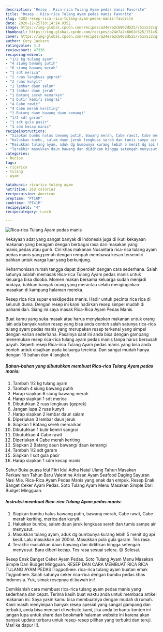 ```yaml
---
description: "Resep : Rica-rica Tulang Ayam pedas manis Favorite"
title: "Resep : Rica-rica Tulang Ayam pedas manis Favorite"
slug: 4282-resep-rica-rica-tulang-ayam-pedas-manis-favorite
date: 2020-12-25T10:14:14.835Z
image: https://img-global.cpcdn.com/recipes/a24e7a2c6062d525/751x532cq70/rica-rica-tulang-ayam-pedas-manis-foto-resep-utama.jpg
thumbnail: https://img-global.cpcdn.com/recipes/a24e7a2c6062d525/751x532cq70/rica-rica-tulang-ayam-pedas-manis-foto-resep-utama.jpg
cover: https://img-global.cpcdn.com/recipes/a24e7a2c6062d525/751x532cq70/rica-rica-tulang-ayam-pedas-manis-foto-resep-utama.jpg
author: Cory Jackson
ratingvalue: 4.2
reviewcount: 47336
recipeingredient:
- "1/2 kg tulang ayam"
- "4 siung bawang putih"
- "6 siung bawang merah"
- "1 sdt merica"
- "2 ruas lengkuas geprek"
- "2 ruas kunyit"
- "2 lembar daun salam"
- "3 lembar daun jeruk"
- "1 Batang sereh memarkan"
- "1 butir kemiri sangrai"
- "4 Cabe rawit"
- "4 Cabe merah keriting"
- "2 Batang daun bawang daun kemangi"
- "1/2 sdt garam"
- "1 sdt gula pasir"
- "1 sdm kecap manis"
recipeinstructions:
- "Siapkan bumbu halus bawang putih, bawang merah, Cabe rawit, Cabe merah keriting, merica dan kunyit."
- "Haluskan bumbu, salam daun jeruk lengkuas sereh dan tumis sampe air menyusut."
- "Masukkan tulang ayam, aduk dg bumbunya kurang lebih 5 menit dg api kecil. Lalu masukkan air 200ml. Masukkan pula gula garam. Tes rasa."
- "Terakhir masukkan daun bawang dan didihkan hingga setengah menyusut. Baru diberi kecap. Tes rasa sesuai selera. 😊 Selesai."
categories:
- Recipe
tags:
- ricarica
- tulang
- ayam

katakunci: ricarica tulang ayam 
nutrition: 268 calories
recipecuisine: American
preptime: "PT16M"
cooktime: "PT41M"
recipeyield: "4"
recipecategory: Lunch

---
```



![Rica-rica Tulang Ayam pedas manis](https://img-global.cpcdn.com/recipes/a24e7a2c6062d525/751x532cq70/rica-rica-tulang-ayam-pedas-manis-foto-resep-utama.jpg)

Kekayaan adat yang sangat banyak di Indonesia juga di ikuti kekayaan makanan yang beragam dengan berbagai rasa dari masakan yang manis,pedas atau gurih. Ciri khas makanan Nusantara rica-rica tulang ayam pedas manis yang penuh dengan rempah membawa kesan tersendiri bahkan untuk warga luar yang berkunjung.


Keharmonisan rumah tangga dapat diperoleh dengan cara sederhana. Salah satunya adalah memasak Rica-rica Tulang Ayam pedas manis untuk keluarga bisa dicoba. Momen makan bersama keluarga sudah menjadi budaya, bahkan banyak orang yang merantau selalu menginginkan masakan di kampung halaman mereka.

Resep rica rica super enak&amp;pedas manis. Hadir untuk pecinta rica rica di seluruh dunia. Dengan resep ini kami hadirkan resep simpel mudah di pahami dan. Siang ini saya masak Rica-Rica Ayam Pedas Manis.

Buat kamu yang suka masak atau harus menyiapkan makanan untuk orang lain ada banyak varian resep yang bisa anda contoh salah satunya rica-rica tulang ayam pedas manis yang merupakan resep terkenal yang simpel dengan varian sederhana. Pasalnya saat ini anda bisa dengan gampang menemukan resep rica-rica tulang ayam pedas manis tanpa harus bersusah payah.
Seperti resep Rica-rica Tulang Ayam pedas manis yang bisa anda contoh untuk disajikan pada keluarga tercinta. Dan sangat mudah hanya dengan 16 bahan dan 4 langkah.


<!--inarticleads1-->

##### Bahan-bahan yang dibutuhkan membuat Rica-rica Tulang Ayam pedas manis:

1. Tambah 1/2 kg tulang ayam
1. Tambah 4 siung bawang putih
1. Harap siapkan 6 siung bawang merah
1. Harap siapkan 1 sdt merica
1. Dibutuhkan 2 ruas lengkuas (geprek)
1. Jangan lupa 2 ruas kunyit
1. Harap siapkan 2 lembar daun salam
1. Diperlukan 3 lembar daun jeruk
1. Siapkan 1 Batang sereh memarkan
1. Dibutuhkan 1 butir kemiri sangrai
1. Dibutuhkan 4 Cabe rawit
1. Diperlukan 4 Cabe merah keriting
1. Siapkan 2 Batang daun bawang/ daun kemangi
1. Tambah 1/2 sdt garam
1. Siapkan 1 sdt gula pasir
1. Harap siapkan 1 sdm kecap manis


Sahur Buka puasa Idul Fitri Idul Adha Natal Ulang Tahun Masakan Perkawinan Tahun Baru Valentine Arisan Ayam Seafood Daging Sayuran Nasi Mie. Rica-Rica Ayam Pedas Manis yang enak dan empuk. Resep Enak Banget Ceker Ayam Pedas. Soto Tulang Ayam Menu Masakan Simple Dari Budget Mingguan. 

<!--inarticleads2-->

##### Instruksi membuat  Rica-rica Tulang Ayam pedas manis:

1. Siapkan bumbu halus bawang putih, bawang merah, Cabe rawit, Cabe merah keriting, merica dan kunyit.
1. Haluskan bumbu, salam daun jeruk lengkuas sereh dan tumis sampe air menyusut.
1. Masukkan tulang ayam, aduk dg bumbunya kurang lebih 5 menit dg api kecil. Lalu masukkan air 200ml. Masukkan pula gula garam. Tes rasa.
1. Terakhir masukkan daun bawang dan didihkan hingga setengah menyusut. Baru diberi kecap. Tes rasa sesuai selera. 😊 Selesai.


Resep Enak Banget Ceker Ayam Pedas. Soto Tulang Ayam Menu Masakan Simple Dari Budget Mingguan. RESEP DAN CARA MEMBUAT RICA RICA TULANG AYAM PEDAS Подробнее. rica-rica tulang ayam buatan emak Подробнее. Salah satunya ceker rica-rica dengan bumbu pedas khas Indonesia. Yuk, simak resepnya di bawah ini! 

Demikianlah cara membuat rica-rica tulang ayam pedas manis yang sederhana dan cepat. Terima kasih buat waktu anda untuk membaca artikel makanan ini. Saya yakin kamu bisa membuatnya dengan mudah di rumah. Kami masih menyimpan banyak resep spesial yang sangat gampang dan terbukti, anda bisa mencari di website kami, jika anda terbantu konten ini jangan lupa untuk share dan bookmark halaman website ini karena akan banyak update terbaru untuk resep-resep pilihan yang terbukti dan teruji. Mari ke dapur !!!. 
